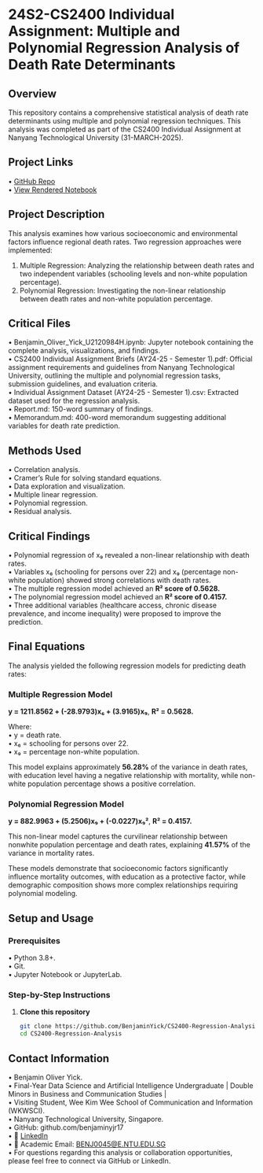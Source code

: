 # 24S2-CS2400 Individual Assignment: Multiple and Polynomial Regression Analysis of Death Rate Determinants  

## Overview  
This repository contains a comprehensive statistical analysis of death rate determinants using multiple and polynomial regression techniques.  This analysis was completed as part of the CS2400 Individual Assignment at Nanyang Technological University (31-MARCH-2025).  

## Project Links  
•	[GitHub Repo](https://github.com/benjaminyjr17/CS2400-Regression-Analysis.git)  
•	[View Rendered Notebook](https://nbviewer.org/github/benjaminyjr17/24S2-CS2400-Regression-Analysis/blob/a7295c2262a5847b3626b0b302e7279e69aef10f/Benjamin_Oliver_Yick_U2120984H.ipynb)  

## Project Description  
This analysis examines how various socioeconomic and environmental factors influence regional death rates.  Two regression approaches were implemented:  
1.	Multiple Regression: Analyzing the relationship between death rates and two independent variables (schooling levels and non-white population percentage).  
2.	Polynomial Regression: Investigating the non-linear relationship between death rates and non-white population percentage.  

## Critical Files  
•	Benjamin_Oliver_Yick_U2120984H.ipynb: Jupyter notebook containing the complete analysis, visualizations, and findings.  
•	CS2400 Individual Assignment Briefs (AY24-25 - Semester 1).pdf: Official assignment requirements and guidelines from Nanyang Technological University, outlining the multiple and polynomial regression tasks, submission guidelines, and evaluation criteria.  
•	Individual Assignment Dataset (AY24-25 - Semester 1).csv: Extracted dataset used for the regression analysis.  
•	Report.md: 150-word summary of findings.  
•	Memorandum.md: 400-word memorandum suggesting additional variables for death rate prediction.  

## Methods Used  
•	Correlation analysis.  
•	Cramer’s Rule for solving standard equations.  
•	Data exploration and visualization.  
•	Multiple linear regression.  
•	Polynomial regression.  
•	Residual analysis.  

## Critical Findings  
•	Polynomial regression of x₉ revealed a non-linear relationship with death rates.  
•	Variables x₆ (schooling for persons over 22) and x₉ (percentage non-white population) showed strong correlations with death rates.  
•	The multiple regression model achieved an **R² score of 0.5628.**  
•	The polynomial regression model achieved an **R² score of 0.4157.**  
•	Three additional variables (healthcare access, chronic disease prevalence, and income inequality) were proposed to improve the prediction.  

## Final Equations  
The analysis yielded the following regression models for predicting death rates:  

### Multiple Regression Model  
**y = 1211.8562 + (-28.9793)x₆ + (3.9165)x₉**, **R² = 0.5628.**  

Where:  
•	y = death rate.  
•	x₆ = schooling for persons over 22.  
•	x₉ = percentage non-white population.  

This model explains approximately **56.28%** of the variance in death rates, with education level having a negative relationship with mortality, while non-white population percentage shows a positive correlation.  

### Polynomial Regression Model  
**y = 882.9963 + (5.2506)x₉ + (-0.0227)x₉²**, **R² = 0.4157.**  

This non-linear model captures the curvilinear relationship between nonwhite population percentage and death rates, explaining **41.57%** of the variance in mortality rates.  

These models demonstrate that socioeconomic factors significantly influence mortality outcomes, with education as a protective factor, while demographic composition shows more complex relationships requiring polynomial modeling.  

## Setup and Usage  

### Prerequisites  
•	Python 3.8+.  
•	Git.  
•	Jupyter Notebook or JupyterLab.  

### Step-by-Step Instructions  

1. **Clone this repository**  
   ```bash  
   git clone https://github.com/BenjaminYick/CS2400-Regression-Analysis.git  
   cd CS2400-Regression-Analysis  

## Contact Information  
•	Benjamin Oliver Yick.  
•	Final-Year Data Science and Artificial Intelligence Undergraduate | Double Minors in Business and Communication Studies |  
•	Visiting Student, Wee Kim Wee School of Communication and Information (WKWSCI).  
•	Nanyang Technological University, Singapore.  
•	GitHub: github.com/benjaminyjr17  
•	🔗 [LinkedIn](https://www.linkedin.com/in/benjaminyjr17)  
•	📧 Academic Email: BENJ0045@E.NTU.EDU.SG  
•	For questions regarding this analysis or collaboration opportunities, please feel free to connect via GitHub or LinkedIn.  
